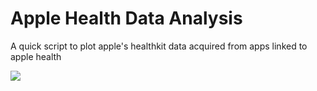 # Apple Health Data Analysis

A quick script to plot apple's healthkit data acquired from apps linked to apple health

![](http:://assets/BF.png)
